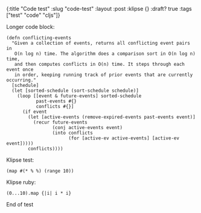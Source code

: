 {:title "Code test"
 :slug "code-test"
 :layout :post
 :klipse {}
 :draft? true
 :tags  ["test" "code" "cljs"]}

Longer code block:

```
(defn conflicting-events
  "Given a collection of events, returns all conflicting event pairs in
   O(n log n) time. The algorithm does a comparison sort in O(n log n) time,
   and then computes conflicts in O(n) time. It steps through each event once
   in order, keeping running track of prior events that are currently occurring."
  [schedule]
  (let [sorted-schedule (sort-schedule schedule)]
    (loop [[event & future-events] sorted-schedule
           past-events #{}
           conflicts #{}]
      (if event
        (let [active-events (remove-expired-events past-events event)]
          (recur future-events
                 (conj active-events event)
                 (into conflicts
                       (for [active-ev active-events] [active-ev event]))))
        conflicts))))
```
Klipse test:

```klipse-cljs
(map #(* % %) (range 10))
```

Klipse ruby:
```klipse-ruby
(0...10).map {|i| i * i}
```

End of test